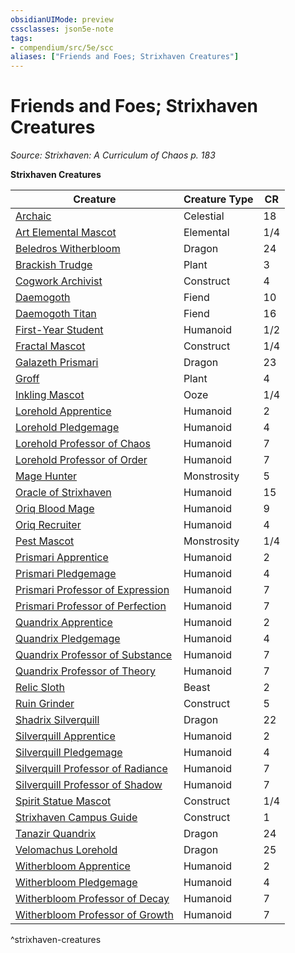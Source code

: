 ```yaml
---
obsidianUIMode: preview
cssclasses: json5e-note
tags:
- compendium/src/5e/scc
aliases: ["Friends and Foes; Strixhaven Creatures"]
---
```

# Friends and Foes; Strixhaven Creatures
*Source: Strixhaven: A Curriculum of Chaos p. 183* 

**Strixhaven Creatures**

| Creature | Creature Type | CR |
|----------|---------------|----|
| [Archaic](Mechanics/bestiary/celestial/archaic-scc.md) | Celestial | 18 |
| [Art Elemental Mascot](Mechanics/bestiary/elemental/art-elemental-mascot-scc.md) | Elemental | 1/4 |
| [Beledros Witherbloom](Mechanics/bestiary/npc/beledros-witherbloom-scc.md) | Dragon | 24 |
| [Brackish Trudge](Mechanics/bestiary/plant/brackish-trudge-scc.md) | Plant | 3 |
| [Cogwork Archivist](Mechanics/bestiary/construct/cogwork-archivist-scc.md) | Construct | 4 |
| [Daemogoth](Mechanics/bestiary/fiend/daemogoth-scc.md) | Fiend | 10 |
| [Daemogoth Titan](Mechanics/bestiary/fiend/daemogoth-titan-scc.md) | Fiend | 16 |
| [First-Year Student](Mechanics/bestiary/humanoid/first-year-student-scc.md) | Humanoid | 1/2 |
| [Fractal Mascot](Mechanics/bestiary/construct/fractal-mascot-scc.md) | Construct | 1/4 |
| [Galazeth Prismari](Mechanics/bestiary/npc/galazeth-prismari-scc.md) | Dragon | 23 |
| [Groff](Mechanics/bestiary/plant/groff-scc.md) | Plant | 4 |
| [Inkling Mascot](Mechanics/bestiary/ooze/inkling-mascot-scc.md) | Ooze | 1/4 |
| [Lorehold Apprentice](Mechanics/bestiary/humanoid/lorehold-apprentice-scc.md) | Humanoid | 2 |
| [Lorehold Pledgemage](Mechanics/bestiary/humanoid/lorehold-pledgemage-scc.md) | Humanoid | 4 |
| [Lorehold Professor of Chaos](Mechanics/bestiary/humanoid/lorehold-professor-of-chaos-scc.md) | Humanoid | 7 |
| [Lorehold Professor of Order](Mechanics/bestiary/humanoid/lorehold-professor-of-order-scc.md) | Humanoid | 7 |
| [Mage Hunter](Mechanics/bestiary/monstrosity/mage-hunter-scc.md) | Monstrosity | 5 |
| [Oracle of Strixhaven](Mechanics/bestiary/humanoid/oracle-of-strixhaven-scc.md) | Humanoid | 15 |
| [Oriq Blood Mage](Mechanics/bestiary/humanoid/oriq-blood-mage-scc.md) | Humanoid | 9 |
| [Oriq Recruiter](Mechanics/bestiary/humanoid/oriq-recruiter-scc.md) | Humanoid | 4 |
| [Pest Mascot](Mechanics/bestiary/monstrosity/pest-mascot-scc.md) | Monstrosity | 1/4 |
| [Prismari Apprentice](Mechanics/bestiary/humanoid/prismari-apprentice-scc.md) | Humanoid | 2 |
| [Prismari Pledgemage](Mechanics/bestiary/humanoid/prismari-pledgemage-scc.md) | Humanoid | 4 |
| [Prismari Professor of Expression](Mechanics/bestiary/humanoid/prismari-professor-of-expression-scc.md) | Humanoid | 7 |
| [Prismari Professor of Perfection](Mechanics/bestiary/humanoid/prismari-professor-of-perfection-scc.md) | Humanoid | 7 |
| [Quandrix Apprentice](Mechanics/bestiary/humanoid/quandrix-apprentice-scc.md) | Humanoid | 2 |
| [Quandrix Pledgemage](Mechanics/bestiary/humanoid/quandrix-pledgemage-scc.md) | Humanoid | 4 |
| [Quandrix Professor of Substance](Mechanics/bestiary/humanoid/quandrix-professor-of-substance-scc.md) | Humanoid | 7 |
| [Quandrix Professor of Theory](Mechanics/bestiary/humanoid/quandrix-professor-of-theory-scc.md) | Humanoid | 7 |
| [Relic Sloth](Mechanics/bestiary/beast/relic-sloth-scc.md) | Beast | 2 |
| [Ruin Grinder](Mechanics/bestiary/construct/ruin-grinder-scc.md) | Construct | 5 |
| [Shadrix Silverquill](Mechanics/bestiary/npc/shadrix-silverquill-scc.md) | Dragon | 22 |
| [Silverquill Apprentice](Mechanics/bestiary/humanoid/silverquill-apprentice-scc.md) | Humanoid | 2 |
| [Silverquill Pledgemage](Mechanics/bestiary/humanoid/silverquill-pledgemage-scc.md) | Humanoid | 4 |
| [Silverquill Professor of Radiance](Mechanics/bestiary/humanoid/silverquill-professor-of-radiance-scc.md) | Humanoid | 7 |
| [Silverquill Professor of Shadow](Mechanics/bestiary/humanoid/silverquill-professor-of-shadow-scc.md) | Humanoid | 7 |
| [Spirit Statue Mascot](Mechanics/bestiary/construct/spirit-statue-mascot-scc.md) | Construct | 1/4 |
| [Strixhaven Campus Guide](Mechanics/bestiary/construct/strixhaven-campus-guide-scc.md) | Construct | 1 |
| [Tanazir Quandrix](Mechanics/bestiary/npc/tanazir-quandrix-scc.md) | Dragon | 24 |
| [Velomachus Lorehold](Mechanics/bestiary/npc/velomachus-lorehold-scc.md) | Dragon | 25 |
| [Witherbloom Apprentice](Mechanics/bestiary/humanoid/witherbloom-apprentice-scc.md) | Humanoid | 2 |
| [Witherbloom Pledgemage](Mechanics/bestiary/humanoid/witherbloom-pledgemage-scc.md) | Humanoid | 4 |
| [Witherbloom Professor of Decay](Mechanics/bestiary/humanoid/witherbloom-professor-of-decay-scc.md) | Humanoid | 7 |
| [Witherbloom Professor of Growth](Mechanics/bestiary/humanoid/witherbloom-professor-of-growth-scc.md) | Humanoid | 7 |
^strixhaven-creatures